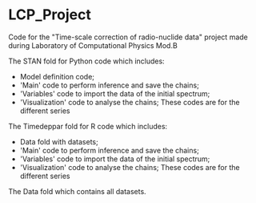 # LCP_Project
Code for the "Time-scale correction of radio-nuclide data" project made during Laboratory of Computational Physics Mod.B

The STAN fold for Python code which includes:
- Model definition code;
- 'Main' code to perform inference and save the chains;
- 'Variables' code to import the data of the initial spectrum;
- 'Visualization' code to analyse the chains;
These codes are  for the different series 


The Timedeppar fold for R code which includes:
- Data fold with datasets;
- 'Main' code to perform inference and save the chains;
- 'Variables' code to import the data of the initial spectrum;
- 'Visualization' code to analyse the chains;
These codes are  for the different series

The Data fold which contains all datasets.
